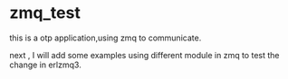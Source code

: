zmq_test
========
this is a otp application,using zmq to communicate.

next , I will add some examples using different module in zmq to test the change in erlzmq3.
